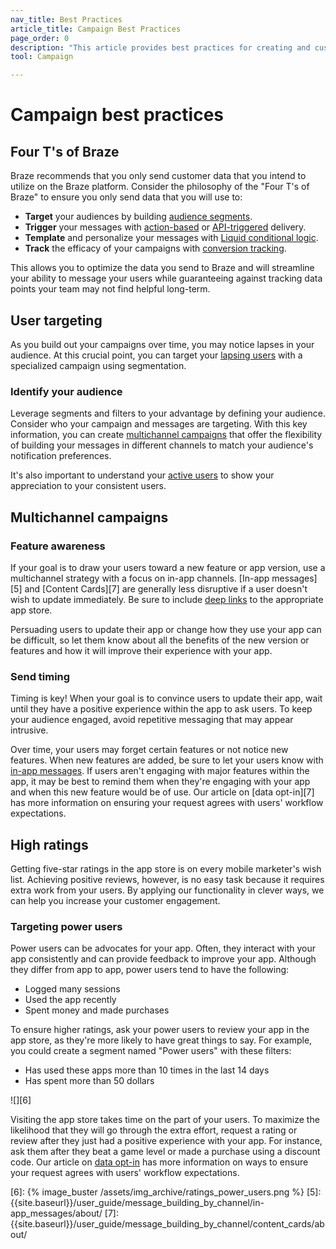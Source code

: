 ```yaml
---
nav_title: Best Practices
article_title: Campaign Best Practices
page_order: 0
description: "This article provides best practices for creating and customizing your campaigns."
tool: Campaign

---
```


# Campaign best practices

## Four T's of Braze

Braze recommends that you only send customer data that you intend to utilize on the Braze platform. Consider the philosophy of the "Four T's of Braze" to ensure you only send data that you will use to:

- **Target** your audiences by building [audience segments]({{site.baseurl}}/user_guide/engagement_tools/segments/).
- **Trigger** your messages with [action-based]({{site.baseurl}}/user_guide/engagement_tools/campaigns/building_campaigns/delivery_types/triggered_delivery#action-based-delivery) or [API-triggered]({{site.baseurl}}/user_guide/engagement_tools/campaigns/building_campaigns/delivery_types/api_triggered_delivery/) delivery.
- **Template** and personalize your messages with [Liquid conditional logic]({{site.baseurl}}/user_guide/personalization_and_dynamic_content/liquid).
- **Track** the efficacy of your campaigns with [conversion tracking]({{site.baseurl}}/user_guide/engagement_tools/campaigns/building_campaigns/conversion_events?redirected=true#conversion-events).

This allows you to optimize the data you send to Braze and will streamline your ability to message your users while guaranteeing against tracking data points your team may not find helpful long-term. 

## User targeting

As you build out your campaigns over time, you may notice lapses in your audience. At this crucial point, you can target your [lapsing users]({{site.baseurl}}/user_guide/engagement_tools/campaigns/ideas_and_strategies/capturing_lapsing_users/) with a specialized campaign using segmentation. 

### Identify your audience

Leverage segments and filters to your advantage by defining your audience. Consider who your campaign and messages are targeting. With this key information, you can create [multichannel campaigns]({{site.baseurl}}/user_guide/engagement_tools/campaigns/faq/#how-do-you-create-a-multichannel-campaign) that offer the flexibility of building your messages in different channels to match your audience's notification preferences.

It's also important to understand your [active users]({{site.baseurl}}/user_guide/engagement_tools/campaigns/ideas_and_strategies/active_user_campaigns/) to show your appreciation to your consistent users.

## Multichannel campaigns

### Feature awareness

If your goal is to draw your users toward a new feature or app version, use a multichannel strategy with a focus on in-app channels. [In-app messages][5] and [Content Cards][7] are generally less disruptive if a user doesn't wish to update immediately. Be sure to include [deep links]({{site.baseurl}}/user_guide/personalization_and_dynamic_content/deep_linking_to_in-app_content/) to the appropriate app store.

Persuading users to update their app or change how they use your app can be difficult, so let them know about all the benefits of the new version or features and how it will improve their experience with your app. 

### Send timing

Timing is key! When your goal is to convince users to update their app, wait until they have a positive experience within the app to ask users. To keep your audience engaged, avoid repetitive messaging that may appear intrusive.

Over time, your users may forget certain features or not notice new features. When new features are added, be sure to let your users know with [in-app messages]({{site.baseurl}}/user_guide/message_building_by_channel/in-app_messages/about/). If users aren't engaging with major features within the app, it may be best to remind them when they're engaging with your app and when this new feature would be of use. Our article on [data opt-in][7] has more information on ensuring your request agrees with users' workflow expectations. 

## High ratings

Getting five-star ratings in the app store is on every mobile marketer's wish list. Achieving positive reviews, however, is no easy task because it requires extra work from your users. By applying our functionality in clever ways, we can help you increase your customer engagement.

### Targeting power users

Power users can be advocates for your app. Often, they interact with your app consistently and can provide feedback to improve your app. Although they differ from app to app, power users tend to have the following:

- Logged many sessions
- Used the app recently
- Spent money and made purchases

To ensure higher ratings, ask your power users to review your app in the app store, as they're more likely to have great things to say. For example, you could create a segment named "Power users" with these filters:
- Has used these apps more than 10 times in the last 14 days
- Has spent more than 50 dollars

![][6]

Visiting the app store takes time on the part of your users. To maximize the likelihood that they will go through the extra effort, request a rating or review after they just had a positive experience with your app. For instance, ask them after they beat a game level or made a purchase using a discount code. Our article on [data opt-in]({{site.baseurl}}/user_guide/message_building_by_channel/email/managing_user_subscriptions/#subscription-states) has more information on ways to ensure your request agrees with users' workflow expectations.


[6]: {% image_buster /assets/img_archive/ratings_power_users.png %}
[5]: {{site.baseurl}}/user_guide/message_building_by_channel/in-app_messages/about/
[7]: {{site.baseurl}}/user_guide/message_building_by_channel/content_cards/about/
